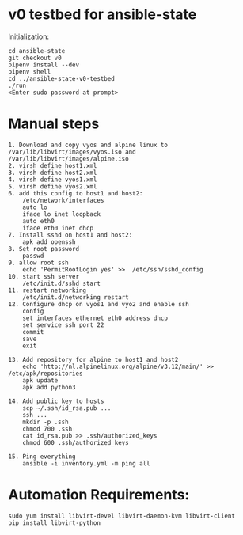 

# v0 testbed for ansible-state


Initialization:

	cd ansible-state
	git checkout v0
	pipenv install --dev
	pipenv shell
	cd ../ansible-state-v0-testbed
	./run
	<Enter sudo password at prompt>




# Manual steps

    1. Download and copy vyos and alpine linux to /var/lib/libvirt/images/vyos.iso and /var/lib/libvirt/images/alpine.iso
    2. virsh define host1.xml
    3. virsh define host2.xml
    4. virsh define vyos1.xml
    5. virsh define vyos2.xml
    6. add this config to host1 and host2:
        /etc/network/interfaces
        auto lo
        iface lo inet loopback
        auto eth0
        iface eth0 inet dhcp
    7. Install sshd on host1 and host2:
        apk add openssh
    8. Set root password
        passwd
    9. allow root ssh
        echo 'PermitRootLogin yes' >>  /etc/ssh/sshd_config
    10. start ssh server
        /etc/init.d/sshd start
    11. restart networking
        /etc/init.d/networking restart
    12. Configure dhcp on vyos1 and vyo2 and enable ssh
        config
        set interfaces ethernet eth0 address dhcp
        set service ssh port 22
        commit
        save
        exit

    13. Add repository for alpine to host1 and host2
        echo 'http://nl.alpinelinux.org/alpine/v3.12/main/' >> /etc/apk/repositories
        apk update
        apk add python3

    14. Add public key to hosts
        scp ~/.ssh/id_rsa.pub ...
        ssh ...
        mkdir -p .ssh
        chmod 700 .ssh
        cat id_rsa.pub >> .ssh/authorized_keys
        chmod 600 .ssh/authorized_keys

    15. Ping everything
        ansible -i inventory.yml -m ping all
    


# Automation Requirements:


    sudo yum install libvirt-devel libvirt-daemon-kvm libvirt-client
    pip install libvirt-python
